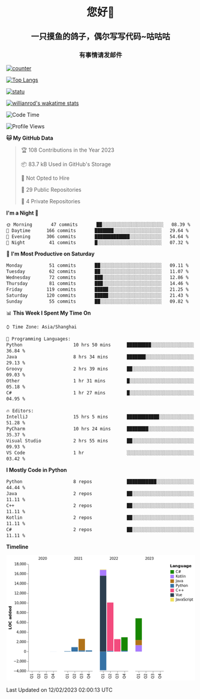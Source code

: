 

<!--
**kitUIN/kitUIN** is a ✨ _special_ ✨ repository because its `README.md` (this file) appears on your GitHub profile.

Here are some ideas to get you started:

- 🔭 I’m currently working on ...
- 🌱 I’m currently learning ...
- 👯 I’m looking to collaborate on ...
- 🤔 I’m looking for help with ...
- 💬 Ask me about ...
- 📫 How to reach me: ...
- 😄 Pronouns: ...
- ⚡ Fun fact: ...
-->
<h1 align="center">您好👋</h1>
<h2 align="center">一只摸鱼的鸽子，偶尔写写代码~咕咕咕</h2>
<h3 align="center">有事情请发邮件</h3>

[![counter](https://count.getloli.com/get/@KitUIN?theme=rule34)](https://count.getloli.com/)

[![Top Langs](https://github-readme-stats.kituin.fun/api/top-langs/?username=kitUIN&show_icons=true&theme=gruvbox&locale=cn&layout=compact)](https://github.com/anuraghazra/github-readme-stats)  

[![statu](https://github-readme-stats.kituin.fun/api?username=kitUIN&show_icons=true&theme=gruvbox&locale=cn)](https://github.com/anuraghazra/github-readme-stats)  

[![willianrod's wakatime stats](https://github-readme-stats.kituin.fun/api/wakatime?username=kituin)](https://github.com/anuraghazra/github-readme-stats)  


<!--START_SECTION:waka-->
![Code Time](http://img.shields.io/badge/Code%20Time-898%20hrs%2045%20mins-blue)

![Profile Views](http://img.shields.io/badge/Profile%20Views-0-blue)

**🐱 My GitHub Data** 

> 🏆 108 Contributions in the Year 2023
 > 
> 📦 83.7 kB Used in GitHub's Storage 
 > 
> 🚫 Not Opted to Hire
 > 
> 📜 29 Public Repositories 
 > 
> 🔑 4 Private Repositories  
 > 
**I'm a Night 🦉** 

```text
🌞 Morning       47 commits       ██░░░░░░░░░░░░░░░░░░░░░░░   08.39 % 
🌆 Daytime      166 commits       ███████░░░░░░░░░░░░░░░░░░   29.64 % 
🌃 Evening      306 commits       █████████████░░░░░░░░░░░░   54.64 % 
🌙 Night         41 commits       █░░░░░░░░░░░░░░░░░░░░░░░░   07.32 % 

```
📅 **I'm Most Productive on Saturday** 

```text
Monday          51 commits       ██░░░░░░░░░░░░░░░░░░░░░░░   09.11 % 
Tuesday         62 commits       ██░░░░░░░░░░░░░░░░░░░░░░░   11.07 % 
Wednesday       72 commits       ███░░░░░░░░░░░░░░░░░░░░░░   12.86 % 
Thursday        81 commits       ███░░░░░░░░░░░░░░░░░░░░░░   14.46 % 
Friday         119 commits       █████░░░░░░░░░░░░░░░░░░░░   21.25 % 
Saturday       120 commits       █████░░░░░░░░░░░░░░░░░░░░   21.43 % 
Sunday          55 commits       ██░░░░░░░░░░░░░░░░░░░░░░░   09.82 % 

```


📊 **This Week I Spent My Time On** 

```text
⌚︎ Time Zone: Asia/Shanghai

💬 Programming Languages: 
Python                   10 hrs 50 mins      █████████░░░░░░░░░░░░░░░░   36.84 % 
Java                     8 hrs 34 mins       ███████░░░░░░░░░░░░░░░░░░   29.13 % 
Groovy                   2 hrs 39 mins       ██░░░░░░░░░░░░░░░░░░░░░░░   09.03 % 
Other                    1 hr 31 mins        █░░░░░░░░░░░░░░░░░░░░░░░░   05.18 % 
C#                       1 hr 27 mins        █░░░░░░░░░░░░░░░░░░░░░░░░   04.95 % 

🔥 Editors: 
IntelliJ                 15 hrs 5 mins       ████████████░░░░░░░░░░░░░   51.28 % 
PyCharm                  10 hrs 24 mins      ████████░░░░░░░░░░░░░░░░░   35.37 % 
Visual Studio            2 hrs 55 mins       ██░░░░░░░░░░░░░░░░░░░░░░░   09.93 % 
VS Code                  1 hr                ░░░░░░░░░░░░░░░░░░░░░░░░░   03.42 % 

```

**I Mostly Code in Python** 

```text
Python                   8 repos             ███████████░░░░░░░░░░░░░░   44.44 % 
Java                     2 repos             ██░░░░░░░░░░░░░░░░░░░░░░░   11.11 % 
C++                      2 repos             ██░░░░░░░░░░░░░░░░░░░░░░░   11.11 % 
Kotlin                   2 repos             ██░░░░░░░░░░░░░░░░░░░░░░░   11.11 % 
C#                       2 repos             ██░░░░░░░░░░░░░░░░░░░░░░░   11.11 % 

```


**Timeline**

![Chart not found](https://raw.githubusercontent.com/kitUIN/kitUIN/main/charts/bar_graph.png) 


 Last Updated on 12/02/2023 02:00:13 UTC
<!--END_SECTION:waka-->
